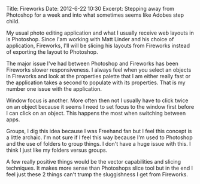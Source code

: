 Title: Fireworks
Date: 2012-6-22 10:30
Excerpt: Stepping away from Photoshop for a week and into what sometimes seems like Adobes step child.

My usual photo editing application and what I usually receive web layouts in is Photoshop. Since I'am working with Matt Linder and his choice of application, Fireworks, I'll will be slicing his layouts from Fireworks instead of exporting the layout to Photoshop. 

The major issue I've had between Photoshop and Fireworks has been Fireworks slower responsiveness. I always feel when you select an objects in Fireworks and look at the properties palette that I am either really fast or the application takes a second to populate with its properties. That is my number one issue with the application.

Window focus is another. More often then not I usually have to click twice on an object because it seems I need to set focus to the window first before I can click on an object. This happens the most when switching between apps. 

Groups, I dig this idea because I was Freehand fan but I feel this concept is a little archaic. I'm not sure if I feel this way because I'm used to Photoshop and the use of folders to group things. I don't have a huge issue with this. I think I just like my folders versus groups.

A few really positive things would be the vector capabilities and slicing techniques. It makes more sense than Photoshops slice tool but in the end I feel just these 2 things can't trump the sluggishness I get from Fireworks.

